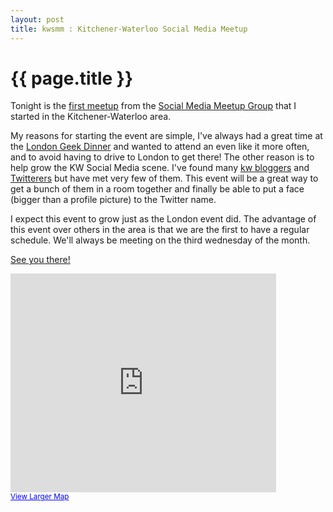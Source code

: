 ```yaml
---
layout: post
title: kwsmm : Kitchener-Waterloo Social Media Meetup
---
```


{{ page.title }}
===

Tonight is the [first meetup](http://www.meetup.com/KW-SocialMedia/calendar/10276730) from the [Social Media Meetup Group](http://www.meetup.com/KW-SocialMedia/)
that I started in the Kitchener-Waterloo area.

My reasons for starting the event are simple, I've always had a great time at the [London Geek Dinner](http://www.meetup.com/LondonSocialMedia/) 
and wanted to attend an even like it more often, and to avoid having to drive to London to get there! 
The other reason is to help grow the KW Social Media scene. I've found many [kw bloggers](http://delicious.com/redune/kw) 
and [Twitterers](http://delicious.com/redune/kwtwitter) but have met very few of them. This event will be 
a great way to get a bunch of them in a room together and finally be able to put a face (bigger than a profile picture) to the Twitter name.

I expect this event to grow just as the London event did. The advantage of this event over others in the area
is that we are the first to have a regular schedule. We'll always be meeting on the third wednesday of the month.

[See you there!](http://www.meetup.com/KW-SocialMedia/calendar/10276730)

<iframe width="425" height="350" frameborder="0" scrolling="no" marginheight="0" marginwidth="0" src="http://maps.google.ca/maps?f=q&amp;source=s_q&amp;hl=en&amp;geocode=&amp;q=symposium+waterloo&amp;sll=49.891235,-97.15369&amp;sspn=32.341945,71.630859&amp;ie=UTF8&amp;ll=43.474349,-80.518198&amp;spn=0.008861,0.017488&amp;z=14&amp;iwloc=A&amp;cid=12904470252081748301&amp;output=embed"></iframe><br /><small><a href="http://maps.google.ca/maps?f=q&amp;source=embed&amp;hl=en&amp;geocode=&amp;q=symposium+waterloo&amp;sll=49.891235,-97.15369&amp;sspn=32.341945,71.630859&amp;ie=UTF8&amp;ll=43.474349,-80.518198&amp;spn=0.008861,0.017488&amp;z=14&amp;iwloc=A&amp;cid=12904470252081748301" style="color:#0000FF;text-align:left">View Larger Map</a></small>